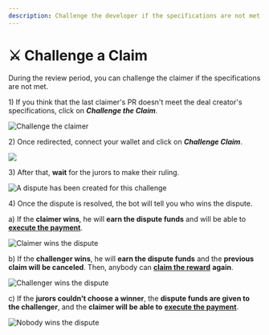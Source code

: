 ```yaml
---
description: Challenge the developer if the specifications are not met.
---
```


# ⚔ Challenge a Claim

During the review period, you can challenge the claimer if the specifications are not met.

1\) If you think that the last claimer's PR doesn't meet the deal creator's specifications, click on _**Challenge the Claim**_.

![Challenge the claimer](../.gitbook/assets/successful\_claim.png)

2\) Once redirected, connect your wallet and click on _**Challenge Claim**_.

![](../.gitbook/assets/web3\_challenge.png)

3\) After that, **wait** for the jurors to make their ruling.

![A dispute has been created for this challenge](../.gitbook/assets/dispute\_created.png)

4\) Once the dispute is resolved, the bot will tell you who wins the dispute.

a) If the **claimer wins**, he will **earn the dispute funds** and will be able to [**execute the payment**](execute-a-payment.md).

![Claimer wins the dispute](../.gitbook/assets/claimer\_wins.png)

b) If the **challenger wins**, he will **earn the dispute funds** and the **previous claim will be canceled**. Then, anybody can [**claim the reward**](claim-your-reward.md) **again**.

![Challenger wins the dispute](../.gitbook/assets/challenger\_wins.png)

c) If the **jurors couldn't choose a winner**, the **dispute funds are given to the challenger**, and the **claimer will be able to** [**execute the payment**](execute-a-payment.md).

![Nobody wins the dispute](../.gitbook/assets/nobody\_wins.png)
